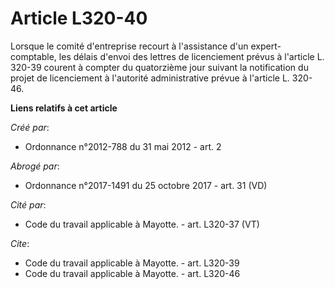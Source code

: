 # Article L320-40

Lorsque le comité d'entreprise recourt à l'assistance d'un expert-comptable, les délais d'envoi des lettres de licenciement
prévus à l'article L. 320-39 courent à compter du quatorzième jour suivant la notification du projet de licenciement à
l'autorité administrative prévue à l'article L. 320-46.

**Liens relatifs à cet article**

_Créé par_:

  - Ordonnance n°2012-788 du 31 mai 2012 - art. 2

_Abrogé par_:

  - Ordonnance n°2017-1491 du 25 octobre 2017 - art. 31 (VD)

_Cité par_:

  - Code du travail applicable à Mayotte. - art. L320-37 (VT)

_Cite_:

  - Code du travail applicable à Mayotte. - art. L320-39
  - Code du travail applicable à Mayotte. - art. L320-46
